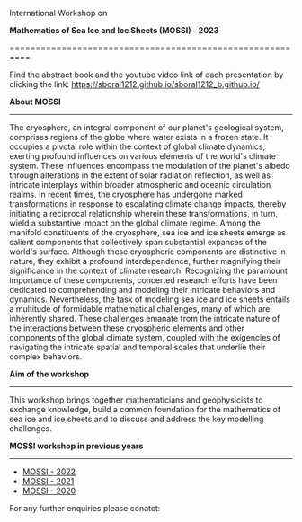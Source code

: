 International Workshop on

**Mathematics of Sea Ice and Ice Sheets (MOSSI) - 2023**


==========================================================

Find the abstract book and the youtube video link of each presentation by clicking the link:  https://sboral1212.github.io/sboral1212_b.github.io/

**About MOSSI**


---------------

The cryosphere, an integral component of our planet's geological system, comprises regions of the globe where water exists in a frozen state. It occupies a pivotal role within the context of global climate dynamics, exerting profound influences on various elements of the world's climate system. These influences encompass the modulation of the planet's albedo through alterations in the extent of solar radiation reflection, as well as intricate interplays within broader atmospheric and oceanic circulation realms. In recent times, the cryosphere has undergone marked transformations in response to escalating climate change impacts, thereby initiating a reciprocal relationship wherein these transformations, in turn, wield a substantive impact on the global climate regime. Among the manifold constituents of the cryosphere, sea ice and ice sheets emerge as salient components that collectively span substantial expanses of the world's surface. Although these cryospheric components are distinctive in nature, they exhibit a profound interdependence, further magnifying their significance in the context of climate research. Recognizing the paramount importance of these components, concerted research efforts have been dedicated to comprehending and modeling their intricate behaviors and dynamics. Nevertheless, the task of modeling sea ice and ice sheets entails a multitude of formidable mathematical challenges, many of which are inherently shared. These challenges emanate from the intricate nature of the interactions between these cryospheric elements and other components of the global climate system, coupled with the exigencies of navigating the intricate spatial and temporal scales that underlie their complex behaviors.

**Aim of the workshop**


-----------------------

This workshop brings together mathematicians and geophysicists to exchange knowledge, build a common foundation for the mathematics of sea ice and ice sheets and to discuss and address the key modelling challenges.

**MOSSI workshop in previous years**


------------------------------------

*   [MOSSI - 2022](https://austms.org.au/event/mossi2022/)
*   [MOSSI - 2021](https://amsi.org.au/events/event/sea-ice/)
*   [MOSSI - 2020](https://carmamaths.org/meetings/mossi/mossi_abstracts.pdf)

For any further enquiries please conatct:
